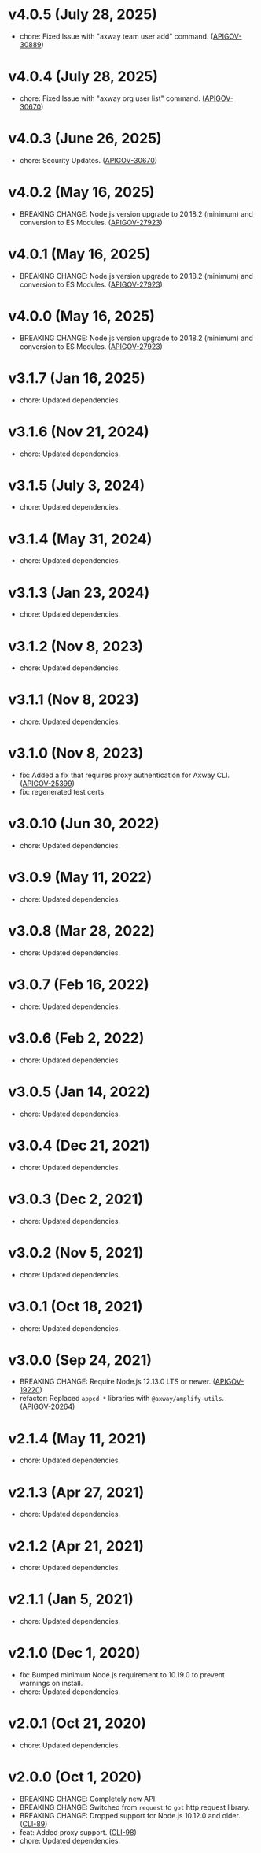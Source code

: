 # v4.0.5 (July 28, 2025)

- chore: Fixed Issue with "axway team user add" command.
  ([APIGOV-30889](https://jira.axway.com/browse/APIGOV-30889))

# v4.0.4 (July 28, 2025)

- chore: Fixed Issue with "axway org user list" command.
  ([APIGOV-30670](https://jira.axway.com/browse/APIGOV-30907))

# v4.0.3 (June 26, 2025)

- chore: Security Updates.
  ([APIGOV-30670](https://jira.axway.com/browse/APIGOV-30670))

# v4.0.2 (May 16, 2025)

- BREAKING CHANGE: Node.js version upgrade to 20.18.2 (minimum) and conversion to ES Modules.
  ([APIGOV-27923](https://jira.axway.com/browse/APIGOV-29723))

# v4.0.1 (May 16, 2025)

- BREAKING CHANGE: Node.js version upgrade to 20.18.2 (minimum) and conversion to ES Modules.
  ([APIGOV-27923](https://jira.axway.com/browse/APIGOV-29723))

# v4.0.0 (May 16, 2025)

- BREAKING CHANGE: Node.js version upgrade to 20.18.2 (minimum) and conversion to ES Modules.
  ([APIGOV-27923](https://jira.axway.com/browse/APIGOV-29723))

# v3.1.7 (Jan 16, 2025)

- chore: Updated dependencies.

# v3.1.6 (Nov 21, 2024)

- chore: Updated dependencies.

# v3.1.5 (July 3, 2024)

- chore: Updated dependencies.

# v3.1.4 (May 31, 2024)

- chore: Updated dependencies.

# v3.1.3 (Jan 23, 2024)

- chore: Updated dependencies.

# v3.1.2 (Nov 8, 2023)

- chore: Updated dependencies.

# v3.1.1 (Nov 8, 2023)

- chore: Updated dependencies.

# v3.1.0 (Nov 8, 2023)

- fix: Added a fix that requires proxy authentication for Axway CLI.
  ([APIGOV-25399](https://jira.axway.com/browse/APIGOV-25399))
- fix: regenerated test certs

# v3.0.10 (Jun 30, 2022)

- chore: Updated dependencies.

# v3.0.9 (May 11, 2022)

- chore: Updated dependencies.

# v3.0.8 (Mar 28, 2022)

- chore: Updated dependencies.

# v3.0.7 (Feb 16, 2022)

- chore: Updated dependencies.

# v3.0.6 (Feb 2, 2022)

- chore: Updated dependencies.

# v3.0.5 (Jan 14, 2022)

- chore: Updated dependencies.

# v3.0.4 (Dec 21, 2021)

- chore: Updated dependencies.

# v3.0.3 (Dec 2, 2021)

- chore: Updated dependencies.

# v3.0.2 (Nov 5, 2021)

- chore: Updated dependencies.

# v3.0.1 (Oct 18, 2021)

- chore: Updated dependencies.

# v3.0.0 (Sep 24, 2021)

- BREAKING CHANGE: Require Node.js 12.13.0 LTS or newer.
  ([APIGOV-19220](https://jira.axway.com/browse/APIGOV-19220))
- refactor: Replaced `appcd-*` libraries with `@axway/amplify-utils`.
  ([APIGOV-20264](https://jira.axway.com/browse/APIGOV-20264))

# v2.1.4 (May 11, 2021)

- chore: Updated dependencies.

# v2.1.3 (Apr 27, 2021)

- chore: Updated dependencies.

# v2.1.2 (Apr 21, 2021)

- chore: Updated dependencies.

# v2.1.1 (Jan 5, 2021)

- chore: Updated dependencies.

# v2.1.0 (Dec 1, 2020)

- fix: Bumped minimum Node.js requirement to 10.19.0 to prevent warnings on install.
- chore: Updated dependencies.

# v2.0.1 (Oct 21, 2020)

- chore: Updated dependencies.

# v2.0.0 (Oct 1, 2020)

- BREAKING CHANGE: Completely new API.
- BREAKING CHANGE: Switched from `request` to `got` http request library.
- BREAKING CHANGE: Dropped support for Node.js 10.12.0 and older.
  ([CLI-89](https://jira.axway.com/browse/CLI-89))
- feat: Added proxy support. ([CLI-98](https://jira.axway.com/browse/CLI-98))
- chore: Updated dependencies.
